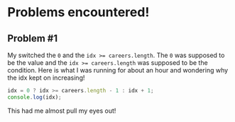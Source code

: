 # Problems encountered!
## Problem \#1

My switched the `0` and the `idx >= careers.length`. The `0` was supposed to be the value and the `idx >= careers.length` was supposed to be the condition. Here is what I was running for about an hour and wondering why the idx kept on increasing!

``` js
idx = 0 ? idx >= careers.length - 1 : idx + 1;
console.log(idx);
```

This had me almost pull my eyes out!
